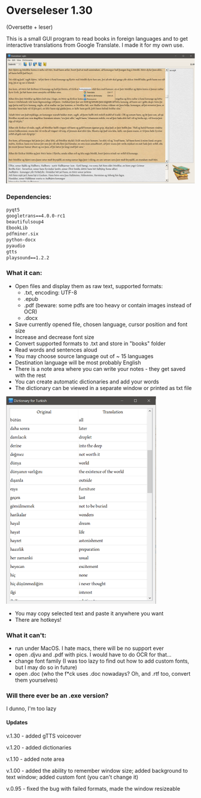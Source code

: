 # Overseleser 1.30

(Oversette + leser)

This is a small GUI program to read books in foreign languages and to get interactive translations from Google Translate. I made it for my own use.

<img src="https://github.com/fortvivlan/overseleser/blob/main/img/01.PNG"  width="800">

### Dependencies:

	pyqt5
    googletrans==4.0.0-rc1
    beautifulsoup4
    EbookLib
    pdfminer.six
    python-docx
	pyaudio
	gtts
	playsound==1.2.2

### What it can:

- Open files and display them as raw text, supported formats:
  - .txt, encoding: UTF-8
  - .epub
  - .pdf (beware: some pdfs are too heavy or contain images instead of OCR)
  - .docx
- Save currently opened file, chosen language, cursor position and font size
- Increase and decrease font size
- Convert supported formats to .txt and store in "books" folder
- Read words and sentences aloud
- You may choose source language out of ~ 15 languages
- Destination language will be most probably English
- There is a note area where you can write your notes - they get saved with the rest
- You can create automatic dictionaries and add your words
- The dictionary can be viewed in a separate window or printed as txt file

<img src="https://github.com/fortvivlan/overseleser/blob/main/img/02.PNG"  width="400">

- You may copy selected text and paste it anywhere you want
- There are hotkeys!

### What it can't:

- run under MacOS. I hate macs, there will be no support ever
- open .djvu and .pdf with pics. I would have to do OCR for that...
- change font family (I was too lazy to find out how to add custom fonts, but I may do so in future)
- open .doc (who the f\*ck uses .doc nowadays? Oh, and .rtf too, convert them yourselves)

### Will there ever be an .exe version?

I dunno, I'm too lazy

#### Updates

v.1.30 - added gTTS voiceover

v.1.20 - added dictionaries

v.1.10 - added note area

v.1.00 - added the ability to remember window size; added background to text window; added custom font (you can't change it)

v.0.95 - fixed the bug with failed formats, made the window resizeable